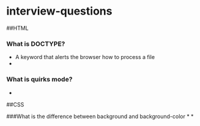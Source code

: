# interview-questions

##HTML

### What is DOCTYPE?

* A keyword that alerts the browser how to process a file
* 

### What is quirks mode?
*

##CSS

###What is the difference between background and background-color
*
*
